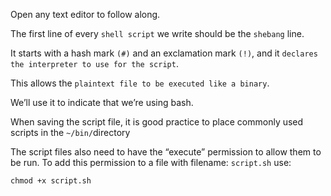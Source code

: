 Open any text editor to follow along. 

The first line of every `shell script` we  write should be the `shebang` line. 

It starts with a hash mark `(#)` and an exclamation mark `(!)`, and it `declares the interpreter to use for the script`. 

This allows the `plaintext file to be executed like a binary`. 

We’ll use it to indicate that we’re using bash.

When saving the script file, it is good practice to place commonly used scripts in the `~/bin/`directory

The script files also need to have the “execute” permission to allow them to be run. To add this permission to a file with filename: `script.sh` use:

```shell
chmod +x script.sh
```
